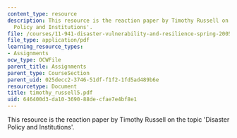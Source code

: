 ```yaml
---
content_type: resource
description: This resource is the reaction paper by Timothy Russell on the topic 'Disaster
  Policy and Institutions'.
file: /courses/11-941-disaster-vulnerability-and-resilience-spring-2005/646400d3da10369088decfae7e4bf8e1_timothy_russell5.pdf
file_type: application/pdf
learning_resource_types:
- Assignments
ocw_type: OCWFile
parent_title: Assignments
parent_type: CourseSection
parent_uid: 025decc2-3746-51df-f1f2-1fd5ad489b6e
resourcetype: Document
title: timothy_russell5.pdf
uid: 646400d3-da10-3690-88de-cfae7e4bf8e1
---
```

This resource is the reaction paper by Timothy Russell on the topic 'Disaster Policy and Institutions'.

